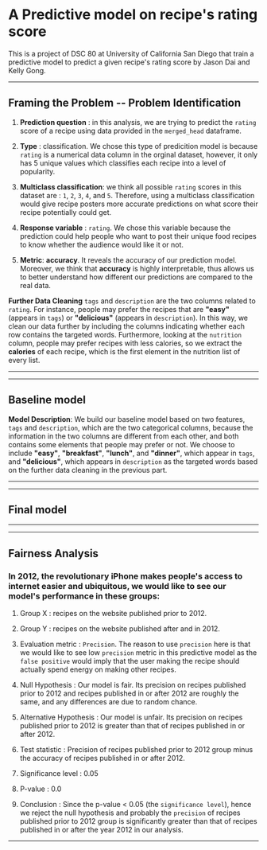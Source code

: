 # A Predictive model on recipe's rating score
This is a project of DSC 80 at University of California San Diego that train a predictive model to predict a given recipe's rating score by Jason Dai and Kelly Gong.

---
## Framing the Problem -- Problem Identification

1. **Prediction question** : in this analysis, we are trying to predict the `rating` score of a recipe using data provided in the `merged_head` dataframe. 

2. **Type** : classification. We chose this type of predicition model is because `rating` is a numerical data column in the orginal dataset, however, it only has 5 unique values which classifies each recipe into a level of popularity.

3. **Multiclass classification**: we think all possible `rating` scores in this dataset are : `1`, `2`, `3`, `4`, and `5`. Therefore, using a multiclass classification would give recipe posters more accurate predictions on what score their recipe potentially could get.

4. **Response variable** : `rating`. We chose this variable because the prediction could help people who want to post their unique food recipes to know whether the audience would like it or not.

5. **Metric**: **accuracy**. It reveals the accuracy of our prediction model. Moreover, we think that **accuracy** is highly interpretable, thus allows us to better understand how different our predictions are compared to the real data.

**Further Data Cleaning**
`tags` and `description` are the two columns related to `rating`. For instance, people may prefer the recipes that are **"easy"** (appears in `tags`) or **"delicious"** (appears in `description`). In this way, we clean our data further by including the columns indicating whether each row contains the targeted words. Furthermore, looking at the `nutrition` column, people may prefer recipes with less calories, so we extract the **calories** of each recipe, which is the first element in the nutrition list of every list.

---

---
## Baseline model

**Model Description**: We build our baseline model based on two features, `tags` and `description`, which are the two categorical columns, because the information in the two columns are different from each other, and both contains some elements that people may prefer or not. We choose to include **"easy"**, **"breakfast"**, **"lunch"**, and **"dinner"**, which appear in `tags`, and **"delicious"**, which appears in `description` as the targeted words based on the further data cleaning in the previous part.

---

---
## Final model

---

---
## Fairness Analysis

### In 2012, the revolutionary iPhone makes people's access to internet easier and ubiquitous, we would like to see our model's performance in these groups:

1. Group X : recipes on the website published prior to 2012.

2. Group Y : recipes on the website published after and in 2012.

3. Evaluation metric : `Precision`. The reason to use `precision` here is that we would like to see low `precision` metric in this predictive model as the `false positive` would imply that the user making the recipe should actually spend energy on making other recipes.

4. Null Hypothesis : Our model is fair. Its precision on recipes published prior to 2012 and recipes published in or after 2012 are roughly the same, and any differences are due to random chance.

5. Alternative Hypothesis : Our model is unfair. Its precision on recipes published prior to 2012 is greater than that of recipes published in or after 2012.

6. Test statistic : Precision of recipes published prior to 2012 group minus the accuracy of recipes published in or after 2012.

7. Significance level : 0.05

8. P-value : 0.0

9. Conclusion : Since the p-value < 0.05 (the `significance level`), hence we reject the null hypothesis and probably the `precision` of recipes published prior to 2012 group is significantly greater than that of recipes published in or after the year 2012 in our analysis.

---
